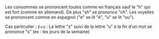 Les consommes se prononcent toutes comme en français sauf le "h" qui est fort (comme en allemand). De plus  "sh" se prononce "ch".
Les voyelles se prononcent comme en espagnol ("e" se lit "é", "u" se lit "ou").

Cas particulier : 
z+u : La lettre "z" suivi de la lettre "u" à la fin d'un mot se prononce "s" (ex : les jours de la semaine)